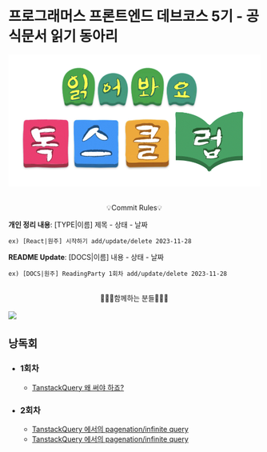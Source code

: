 # 프로그래머스 프론트엔드 데브코스 5기 - 공식문서 읽기 동아리

![docs_club_logo](asset/docs_club_logo.jpeg)

<br />

<center>💡Commit Rules💡</center>

**개인 정리 내용**: [TYPE|이름] 제목 - 상태 - 날짜

```
ex) [React|원주] 시작하기 add/update/delete 2023-11-28
```

**README Update**: [DOCS|이름] 내용 - 상태 - 날짜

```
ex) [DOCS|원주] ReadingParty 1회차 add/update/delete 2023-11-28
```

<br />

<center>🙋🏻‍♂️함께하는 분들🙋🏻‍♀️</center>

<br />

<a href="https://github.com/OhWonJu/DOCS_CLUB/graphs/contributors">
  <img src="https://contrib.rocks/image?repo=OhWonJu/DOCS_CLUB" />
</a>

<br />

## 낭독회

- ### 1회차
  - [TanstackQuery 왜 써야 하죠?](https://common-sheet-da1.notion.site/TanstackQuery-Overview-1f045a5ae3bc40d5915d14905c006d79?pvs=4)

- ### 2회차
  - [TanstackQuery 에서의 pagenation/infinite query](https://common-sheet-da1.notion.site/TanstackQuery-Paginated-Lagged-Queries-5e4a35efaaa34d5cab7607cc808532ba?pvs=4)
  - [TanstackQuery 에서의 pagenation/infinite query](https://common-sheet-da1.notion.site/TanstackQuery-Infinite-Queries-9cf97285a5d14801b8019664bb376f3a?pvs=4)